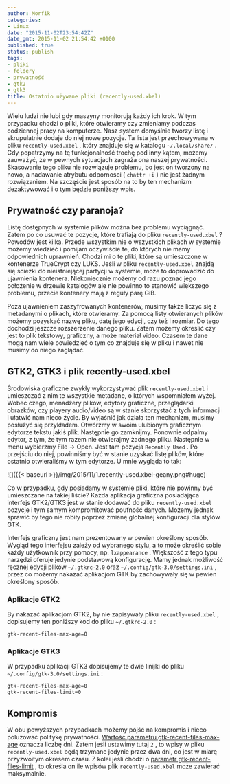 ```yaml
---
author: Morfik
categories:
- Linux
date: "2015-11-02T23:54:42Z"
date_gmt: 2015-11-02 21:54:42 +0100
published: true
status: publish
tags:
- pliki
- foldery
- prywatność
- gtk2
- gtk3
title: Ostatnio używane pliki (recently-used.xbel)
---
```


Wielu ludzi nie lubi gdy maszyny monitorują każdy ich krok. W tym przypadku chodzi o pliki, które
otwieramy czy zmieniamy podczas codziennej pracy na komputerze. Nasz system domyślnie tworzy listę i
skrupulatnie dodaje do niej nowe pozycje. Ta lista jest przechowywana w pliku `recently-used.xbel` ,
który znajduje się w katalogu `~/.local/share/` . Gdy popatrzymy na tę funkcjonalność trochę pod
inny kątem, możemy zauważyć, że w pewnych sytuacjach zagraża ona naszej prywatności. Skasowanie tego
pliku nie rozwiązuje problemu, bo jest on tworzony na nowo, a nadawanie atrybutu odporności (
`chattr +i` ) nie jest żadnym rozwiązaniem. Na szczęście jest sposób na to by ten mechanizm
dezaktywować i o tym będzie poniższy wpis.

<!--more-->
## Prywatność czy paranoja?

Listę dostępnych w systemie plików można bez problemu wyciągnąć. Zatem po co usuwać te pozycje,
które trafiają do pliku `recently-used.xbel` ? Powodów jest kilka. Przede wszystkim nie o
wszystkich plikach w systemie możemy wiedzieć i pomijam oczywiście te, do których nie mamy
odpowiednich uprawnień. Chodzi mi o te pliki, które są umieszczone w kontenerze TrueCrypt czy LUKS.
Jeśli w pliku `recently-used.xbel` znajdą się ścieżki do nieistniejącej partycji w systemie, może to
doprowadzić do ujawnienia kontenera. Niekoniecznie możemy od razu poznać jego położenie w drzewie
katalogów ale nie powinno to stanowić większego problemu, przecie kontenery mają z reguły parę GiB.

Poza ujawnieniem zaszyfrowanych kontenerów, musimy także liczyć się z metadanymi o plikach, które
otwieramy. Za pomocą listy otwieranych plików możemy pozyskać nazwę pliku, datę jego edycji, czy też
i rozmiar. Do tego dochodzi jeszcze rozszerzenie danego pliku. Zatem możemy określić czy jest to
plik tekstowy, graficzny, a może materiał video. Czasem te dane mogą nam wiele powiedzieć o tym co
znajduje się w pliku i nawet nie musimy do niego zaglądać.

## GTK2, GTK3 i plik recently-used.xbel

Środowiska graficzne zwykły wykorzystywać plik `recently-used.xbel` i umieszczać z nim te wszystkie
metadane, o których wspomniałem wyżej. Wobec czego, menadżery plików, edytory graficzne,
przeglądarki obrazków, czy playery audio/video są w stanie skorzystać z tych informacji i ułatwić
nam nieco życie. By wyjaśnić jak działa ten mechanizm, musimy posłużyć się przykładem. Otwórzmy w
swoim ulubionym graficznym edytorze tekstu jakiś plik. Następnie go zamknijmy. Ponownie odpalmy
edytor, z tym, że tym razem nie otwierajmy żadnego pliku. Następnie w menu wybierzmy File -> Open.
Jest tam pozycja `Recently Used` . Po przejściu do niej, powinniśmy być w stanie uzyskać listę
plików, które ostatnio otwieraliśmy w tym edytorze. U mnie wygląda to tak:

![]({{< baseurl >}}/img/2015/11/1.recently-used.xbel-geany.png#huge)

Co w przypadku, gdy posiadamy w systemie pliki, które nie powinny być umieszczane na takiej liście?
Każda aplikacja graficzna posiadająca interfejs GTK2/GTK3 jest w stanie dodawać do pliku
`recently-used.xbel` pozycje i tym samym kompromitować poufność danych. Możemy jednak sprawić by
tego nie robiły poprzez zmianę globalnej konfiguracji dla stylów GTK.

Interfejs graficzny jest nam prezentowany w pewien określony sposób. Wygląd tego interfejsu zależy
od wybranego stylu, a to może określić sobie każdy użytkownik przy pomocy, np. `lxappearance` .
Większość z tego typu narzędzi oferuje jedynie podstawową konfigurację. Mamy jednak możliwość
ręcznej edycji plików `~/.gtkrc-2.0` oraz `~/.config/gtk-3.0/settings.ini` , przez co możemy
nakazać aplikacjom GTK by zachowywały się w pewien określony sposób.

### Aplikacje GTK2

By nakazać aplikacjom GTK2, by nie zapisywały pliku `recently-used.xbel` , dopisujemy ten poniższy
kod do pliku `~/.gtkrc-2.0` :

    gtk-recent-files-max-age=0

### Aplikacje GTK3

W przypadku aplikacji GTK3 dopisujemy te dwie linijki do pliku `~/.config/gtk-3.0/settings.ini` :

    gtk-recent-files-max-age=0
    gtk-recent-files-limit=0

## Kompromis

W obu powyższych przypadkach możemy pójść na kompromis i nieco poluzować politykę prywatności.
[Wartość parametru
gtk-recent-files-max-age](https://people.gnome.org/~shaunm/girdoc/C/Gtk.gtk-recent-files-max-age.html)
oznacza liczbę dni. Zatem jeśli ustawimy tutaj `2` , to wpisy w pliku `recently-used.xbel` będą
trzymane jedynie przez dwa dni, co jest w miarę przyzwoitym okresem czasu. Z kolei jeśli chodzi o
[parametr
gtk-recent-files-limit](https://people.gnome.org/~shaunm/girdoc/C/Gtk.gtk-recent-files-limit.html) ,
to określa on ile wpisów plik `recently-used.xbel` może zawierać maksymalnie.
